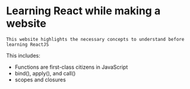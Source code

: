 # Learning React while making a website

`This website highlights the necessary concepts to understand before learning ReactJS`

<p>This includes: </p>
<ul>
    <li>
        Functions are first-class citizens in JavaScript
    </li>
    <li>
        bind(), apply(), and call()
    </li>
    <li>
        scopes and closures
    </li>
</ul>
